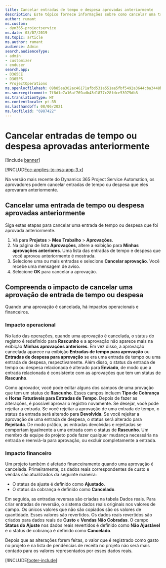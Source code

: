 ```yaml
---
title: Cancelar entradas de tempo e despesa aprovadas anteriormente
description: Este tópico fornece informações sobre como cancelar uma transação aprovada de tempo e despesa do projeto.
author: rumant
ms.custom:
- dyn365-projectservice
ms.date: 03/07/2019
ms.topic: article
ms.author: rumant
audience: Admin
search.audienceType:
- admin
- customizer
- enduser
search.app:
- D365CE
- D365PS
- ProjectOperations
ms.openlocfilehash: 09b85ea302ac46171afbd531a551aa5fbf5492a3644cba3448be03009840228c
ms.sourcegitcommit: 7f8d1e7a16af769adb43d1877c28fdce53975db8
ms.translationtype: HT
ms.contentlocale: pt-BR
ms.lasthandoff: 08/06/2021
ms.locfileid: "6987422"
---
```

# <a name="cancel-previously-approved-time-or-expense-entries"></a>Cancelar entradas de tempo ou despesa aprovadas anteriormente

[!include [banner](../includes/psa-now-project-operations.md)]

[!INCLUDE[cc-applies-to-psa-app-3.x](../includes/cc-applies-to-psa-app-3x.md)]

Na versão mais recente do Dynamics 365 Project Service Automation, os aprovadores podem cancelar entradas de tempo ou despesa que eles aprovaram anteriormente.

## <a name="cancel-a-previously-approved-time-or-expense-entry"></a>Cancelar uma entrada de tempo ou despesa aprovadas anteriormente

Siga estas etapas para cancelar uma entrada de tempo ou despesa que foi aprovada anteriormente.

1. Vá para **Projetos** \> **Meu Trabalho** \> **Aprovações**.
2. Na página de lista **Aprovações**, altere a exibição para **Minhas aprovações anteriores**. Uma lista das entradas de tempo e despesa que você aprovou anteriormente é mostrada.
3. Selecione uma ou mais entradas e selecione **Cancelar aprovação**. Você recebe uma mensagem de aviso.
4. Selecione **OK** para cancelar a aprovação.

## <a name="understand-the-impact-of-canceling-a-time-or-expense-entry-approval"></a>Compreenda o impacto de cancelar uma aprovação de entrada de tempo ou despesa

Quando uma aprovação é cancelada, há impactos operacionais e financeiros.

### <a name="operational-impact"></a>Impacto operacional

No lado das operações, quando uma aprovação é cancelada, o status do registro é redefinido para **Rascunho** e a aprovação não aparece mais na exibição **Minhas aprovações anteriores**. Em vez disso, a aprovação cancelada aparece na exibição **Entradas de tempo para aprovação** ou **Entradas de despesa para aprovação** se era uma entrada de tempo ou uma entrada de despesa, respectivamente. Além disso, o status da entrada de tempo ou despesa relacionada é alterado para **Enviado**, de modo que a entrada relacionada é consistente com as aprovações que tem um status de **Rascunho**.

Como aprovador, você pode editar alguns dos campos de uma provação que tem um status de **Rascunho**. Esses campos incluem **Tipo de Cobrança** e **Horas Faturáveis para Entradas de Tempo**. Depois de fazer as alterações, é possível aprovar o registro novamente. Se desejar, você pode rejeitar a entrada. Se você rejeitar a aprovação de uma entrada de tempo, o status da entrada será alterado para **Devolvida**. Se você rejeitar a aprovação de uma entrada de despesa, o status será alterado para **Rejeitada**. De modo prático, as entradas devolvidas e rejeitadas se comportam igualmente a uma entrada com o status de **Rascunho**. Um membro da equipe do projeto pode fazer qualquer mudança necessária na entrada e reenviá-la para aprovação, ou excluir completamente a entrada.

### <a name="financial-impact"></a>Impacto financeiro

Um projeto também é afetado financeiramente quando uma aprovação é cancelada. Primeiramente, os dados reais correspondentes de custo e vendas são atualizados da seguinte maneira:

- O status de ajuste é definido como **Ajustado**.
- O status da cobrança é definido como **Cancelado**.

Em seguida, as entradas reversas são criadas na tabela Dados reais. Para criar entradas de reversão, o sistema dados reais originais nos valores de campo. Os únicos valores que não são copiados são os valores de quantidade. Esses valores são revertidos. Os dados reais revertidos são criados para dados reais de **Custo** e **Vendas Não Cobradas**. O campo **Status do Ajuste** nos dados reais revertidos é definido como **Não Ajustável** e o status de cobrança é definido como **Cancelado**.

Depois que as alterações forem feitas, o valor que é registrado como gasto no projeto e na lista de pendências de receita no projeto não será mais contado para os valores representados por esses dados reais.


[!INCLUDE[footer-include](../includes/footer-banner.md)]